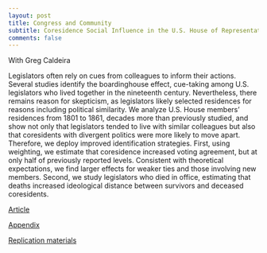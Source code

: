 ```yaml
---
layout: post
title: Congress and Community
subtitle: Coresidence Social Influence in the U.S. House of Representatives, 1801-1861
comments: false
---
```


With Greg Caldeira

Legislators often rely on cues from colleagues to inform their actions. Several studies identify the boardinghouse effect, cue-taking among U.S. legislators who lived together in the nineteenth century. Nevertheless, there remains reason for skepticism, as legislators likely selected residences for reasons including political similarity. We analyze U.S. House members’ residences from 1801 to 1861, decades more than previously studied, and show not only that legislators tended to live with similar colleagues but also that coresidents with divergent politics were more likely to move apart. Therefore, we deploy improved identification strategies. First, using weighting, we estimate that coresidence increased voting agreement, but at only half of previously reported levels. Consistent with theoretical expectations, we find larger effects for weaker ties and those involving new members. Second, we study legislators who died in office, estimating that deaths increased ideological distance between survivors and deceased coresidents.

[Article](https://doi.org/10.1017/S0003055421000630)

[Appendix](https://minozzi.github.io/publications/residences-appendix.pdf)

[Replication materials](https://doi.org/10.7910/DVN/LIJSWE)